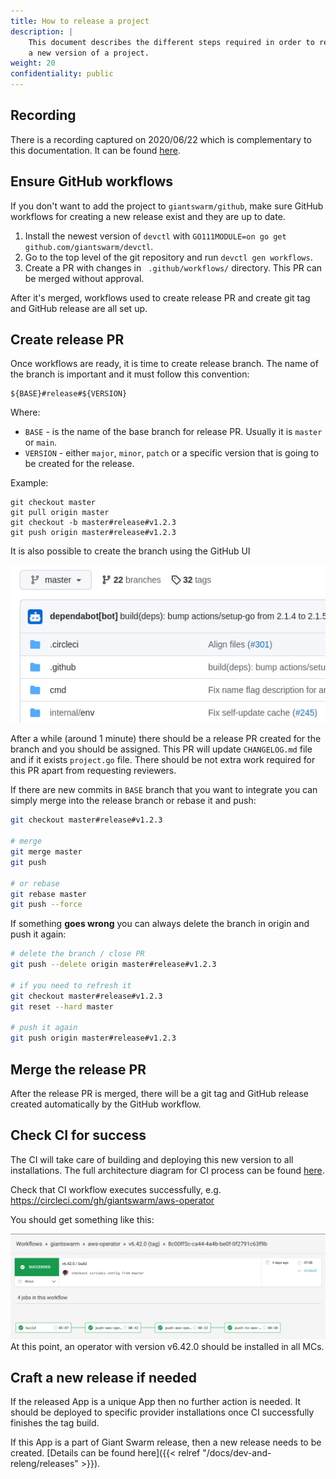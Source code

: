 ```yaml
---
title: How to release a project
description: |
    This document describes the different steps required in order to release
    a new version of a project.
weight: 20
confidentiality: public
---
```


## Recording

There is a recording captured on 2020/06/22 which is complementary to this
documentation. It can be found [here][video].

[video]: https://drive.google.com/file/d/131rkTO8lk8J0NSqqO4hkBEqySzlkX3TM/view

## Ensure GitHub workflows


If you don't want to add the project to `giantswarm/github`,
make sure GitHub workflows for creating a new release exist and they are up to
date.

1. Install the newest version of `devctl` with `GO111MODULE=on go get
   github.com/giantswarm/devctl`.
2. Go to the top level of the git repository and run `devctl gen workflows`.
3. Create a PR with changes in ` .github/workflows/` directory. This PR can be
   merged without approval.

After it's merged, workflows used to create release PR and create git tag and
GitHub release are all set up.

## Create release PR

Once workflows are ready, it is time to create release branch. The name
of the branch is important and it must follow this convention:

```
${BASE}#release#${VERSION}
```

Where:

- `BASE` - is the name of the base branch for release PR. Usually it is
  `master` or `main`.
- `VERSION` - either `major`, `minor`, `patch` or a specific version that is going to be created for the release.

Example:

```
git checkout master
git pull origin master
git checkout -b master#release#v1.2.3
git push origin master#release#v1.2.3
```

It is also possible to create the branch using the GitHub UI

![create-pr](create-pr.gif)

After a while (around 1 minute) there should be a release PR created for the
branch and you should be assigned. This PR will update `CHANGELOG.md` file and
if it exists `project.go` file. There should be not extra work required for
this PR apart from requesting reviewers.

If there are new commits in `BASE` branch that you want to integrate you can
simply merge into the release branch or rebase it and push:

``` sh
git checkout master#release#v1.2.3

# merge
git merge master
git push

# or rebase
git rebase master
git push --force
```

If something **goes wrong** you can always delete the branch in origin and push
it again:

``` sh
# delete the branch / close PR
git push --delete origin master#release#v1.2.3

# if you need to refresh it
git checkout master#release#v1.2.3
git reset --hard master

# push it again
git push origin master#release#v1.2.3
```

## Merge the release PR

After the release PR is merged, there will be a git tag and GitHub release created
automatically by the GitHub workflow.

## Check CI for success

The CI will take care of building and deploying this new version to all
installations. The full architecture diagram for CI process can be found
[here](https://intranet.giantswarm.io/docs/dev-and-releng/ci/architecture/).

Check that CI workflow executes successfully, e.g.
https://circleci.com/gh/giantswarm/aws-operator

You should get something like this:

![aws-operator CI](aws-operator_ci_green.png)
At this point, an operator with version v6.42.0 should be installed in all MCs.

## Craft a new release if needed

If the released App is a unique App then no further action is needed. It should
be deployed to specific provider installations once CI successfully finishes
the tag build.

If this App is a part of Giant Swarm release, then a new release needs
to be created. [Details can be found here]({{< relref "/docs/dev-and-releng/releases" >}}).

